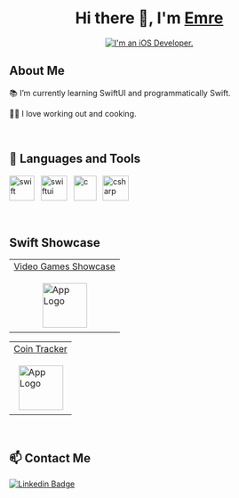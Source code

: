 <h1 align="center">Hi there 👋, I'm <a href="https://www.linkedin.com/in/emre-usul-5a4351189" target="blank">
Emre</a></h1>


<p align="center">
<a href="https://git.io/typing-svg"><img src="https://readme-typing-svg.herokuapp.com?font=Fira+Code&duration=3000&pause=4000&color=F7BD33&center=true&width=435&lines=I'm+an+iOS+Developer." alt="I'm an iOS Developer." /></a>
</p>


<h2 align="left">About Me</h2>

📚 I’m currently learning SwiftUI and programmatically Swift.


🏋️‍♂️ I love working out and cooking.


<br/>
<h2 align="left">🔨 Languages and Tools</h2>
  <p align="left">
    <a> <img src="https://cdn.iconscout.com/icon/free/png-256/swift-21-1
      175088.png" alt="swift" title="Swift" width="45" height="45" /> </a>
    &nbsp;
    <a> <img src="https://developer.apple.com/assets/elements/icons/swiftui/swiftui-96x96_2x.png" alt="swiftui" title="SwiftUI" width="47" height="45" /> </a>
    &nbsp;
    <a> <img src="https://upload.wikimedia.org/wikipedia/commons/thumb/1/18/C_Programming_Language.svg/1200px-C_Programming_Language.svg.png" alt="c" title="C"   width="41" height="45" /> </a>
    &nbsp;
    <a> <img src="https://cdn.worldvectorlogo.com/logos/c--4.svg" alt="csharp" title="C#" width="47" height="45" /> </a>
  </p>

<br/>
<h2 align="left">Swift Showcase</h2>
  <table><tr><td>
    <a href="https://github.com/EmreUSL/VideoGamesApp">Video Games Showcase<a/>
    <br/>
    <br/>
    &nbsp; 
    &nbsp;
    &nbsp;
    &nbsp;
    &nbsp;
    &nbsp;
    <a href="https://github.com/EmreUSL/VideoGamesApp">
      <img src="https://upload.wikimedia.org/wikipedia/commons/thumb/6/67/App_Store_%28iOS%29.svg/640px-App_Store_%28iOS%29.svg.png" width="80" height="80" alt="App Logo"<img/>
    <a/>
  </td></tr></table>
  
  <table><tr><td align="left">
    <a href="https://github.com/EmreUSL/CoinApp">Coin Tracker<a/>
    <br/>
    <br/>
    &nbsp;
    <a href="https://github.com/EmreUSL/VideoGamesApp">
      <img src="https://upload.wikimedia.org/wikipedia/commons/thumb/4/46/Bitcoin.svg/1200px-Bitcoin.svg.png" width="80" height="80" alt="App Logo"<img/>
    <a/>
  </td></tr></table>

<br/>
<h2 align="left">📫 Contact Me</h2>

[![Linkedin Badge](https://img.shields.io/badge/-emreusul-blue?style=flat&logo=Linkedin&logoColor=white)](https://www.linkedin.com/in/emre-usul-5a4351189)
